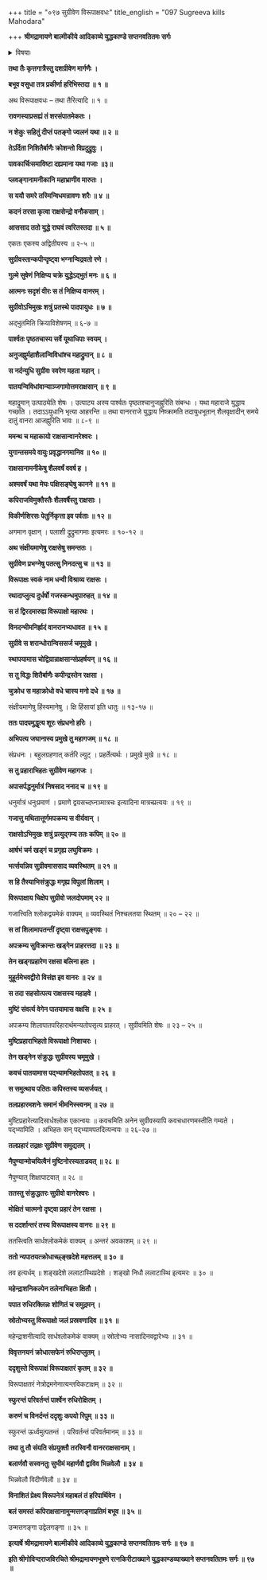 +++
title = "०९७ सुग्रीवेण विरूपाक्षवधः"
title_english = "097 Sugreeva kills Mahodara"

+++
**श्रीमद्रामायणे बाल्मीकीये आदिकाव्ये युद्धकाण्डे सप्तनवतितमः सर्गः**


<details><summary>विषयाः</summary>

सुग्रीवेण विरूपाक्षवधः ॥ १ ॥

</details>




**तथा तैः कृत्तगात्रैस्तु दशग्रीवेण मार्गणैः ।**

**बभूव वसुधा तत्र प्रकीर्णा हरिभिस्तदा ॥ १ ॥**

अथ विरूपाक्षवधः – तथा तैरित्यादि ॥ १ ॥

**रावणस्याप्रसह्यं तं शरसंपातमेकतः ।**

**न शेकुः सहितुं दीप्तं पतङ्गो ज्वलनं यथा ॥ २ ॥**

**तेऽर्दिता निशितैर्बाणैः क्रोशन्तो विप्रदुद्रुवुः ।**

**पावकार्चिःसमाविष्टा दह्यमाना यथा गजाः ॥३॥**

**प्लवङ्गानामनीकानि महाभ्राणीव मारुतः ।**

**स ययौ समरे तस्मिन्विधमन्रावणः शरैः ॥ ४ ॥**

**कदनं तरसा कृत्वा राक्षसेन्द्रो वनौकसाम् ।**

**आससाद ततो युद्धे राघवं त्वरितस्तदा ॥ ५ ॥**

एकतः एकस्य अद्वितीयस्य ॥ २-५ ॥



**सुग्रीवस्तान्कपीन्दृष्ट्वा भग्नान्विद्रवतो रणे ।**

**गुल्मे सुषेणं निक्षिप्य चक्रे युद्धेऽद्भुतं मनः ॥ ६ ॥**

**आत्मनः सदृशं वीरः स तं निक्षिप्य वानरम् ।**

**सुग्रीवोऽभिमुखः शत्रुं प्रतस्थे पादपायुधः ॥ ७ ॥**

अद्भुतमिति क्रियाविशेषणम् ॥ ६-७ ॥



**पार्श्वतः पृष्ठतचास्य सर्वे यूथाधिपाः स्वयम् ।**

**अनुजह्नुर्महाशैलान्विविधांश्च महाद्रुमान् ॥ ८ ॥**

**स नर्दन्युधि सुग्रीवः स्वरेण महता महान् ।**

**पातयन्विविधांवान्याञ्जगामोत्तमराक्षसान् ॥ ९ ॥**

महाद्रुमान् उत्पाठ्येति शेषः । उत्पाट्य अस्य पार्श्वतः पृष्ठतश्चानुजह्नुरिति संबन्धः । यथा महाराजे युद्धाय गच्छति । तदाऽऽयुधानि भृत्या आहरन्ति ॥ तथा वानरराजे युद्धाय निष्क्रामति तदायुधभूतान् शैलवृक्षादीन् समये दातुं वानरा आजह्नुरिति भावः ॥ ८-९ ॥



**ममन्थ च महाकायो राक्षसान्वानरेश्वरः ।**

**युगान्तसमये वायुः प्रवृद्धानगमानिव ॥ १० ॥**

**राक्षसानामनीकेषु शैलवर्षं ववर्ष ह ।**

**अश्मवर्षं यथा मेघः पक्षिसङ्घेषु कानने ॥ ११ ॥**

**कपिराजविमुक्तैस्तैः शैलवर्षैस्तु राक्षसाः ।**

**विकीर्णशिरसः पेतुर्निकृत्ता इव पर्वताः ॥ १२ ॥**

अगमान वृक्षान् । पलाशी द्रुद्रुमागमाः इत्यमरः ॥ १०-१२ ॥



**अथ संक्षीयमाणेषु राक्षसेषु समन्ततः ।**

**सुग्रीवेण प्रभग्नेषु पतत्सु निनदत्सु च ॥ १३ ॥**

**विरूपाक्षः स्वकं नाम धन्वी विश्राव्य राक्षसः ।**

**रथादाप्लुत्य दुर्धर्षो गजस्कन्धमुपारुहत् ॥ १४ ॥**

**स तं द्विरदमारुह्य विरूपाक्षो महारथः ।**

**विनदन्भीमनिर्ह्रादं वानरानभ्यधावत ॥ १५ ॥**

**सुग्रीवे स शरान्धोरान्विससर्ज चमूमुखे ।**

**स्थापयामास चोद्विग्रान्राक्षसान्संप्रहर्षयन् ॥ १६ ॥**

**स तु विद्धः शितैर्बाणैः कपीन्द्रस्तेन रक्षसा ।**

**चुक्रोध स महाक्रोधो वधे चास्य मनो दधे ॥ १७ ॥**

संक्षीयमाणेषु हिंस्यमानेषु । क्षि हिंसायां इति धातुः ॥ १३-१७ ॥



**ततः पादपमुद्धृत्य शूरः संप्रधनो हरिः ।**

**अभिपत्य जघानास्य प्रमुखे तु महागजम् ॥ १८ ॥**

संप्रधनः । बहुलग्रहणात् कर्तरि ल्युट् । प्रहर्तेत्यर्थः । प्रमुखे मुखे ॥ १८ ॥



**स तु प्रहाराभिहतः सुग्रीवेण महागजः ।**

**अपासर्पद्धनुर्मात्रं निषसाद ननाद च ॥ १९ ॥**

धनुर्मात्रं धनुःप्रमाणं । प्रमाणे द्वयसच्दघ्नञ्मात्रचः इत्यादिना मात्रच्प्रत्ययः ॥ १९ ॥



**गजात्तु मथितात्तूर्णमपक्रम्य स वीर्यवान् ।**

**राक्षसोऽभिमुखः शत्रुं प्रत्युद्गम्य ततः कपिम् ॥ २० ॥**

**आर्षभं चर्म खड्गं च प्रगृह्य लघुविक्रमः ।**

**भर्त्सयन्निव सुग्रीवमाससाद व्यवस्थितम् ॥ २१ ॥**

**स हि तैस्याभिसंक्रुद्धः मगृह्य विपुलां शिलाम् ।**

**विरूपाक्षाय चिक्षेप सुग्रीवो जलदोपमाम् २२ ॥**

गजात्त्विति श्लोकद्वयमेकं वाक्यम् ॥ व्यवस्थितं निश्चलतया स्थितम् ॥ २० – २२ ॥



**स तां शिलामापतन्तीं दृष्ट्वा राक्षसपुङ्गवः ।**

**अपक्रम्य सुविक्रान्तः खड्गेन प्राहरत्तदा ॥ २३ ॥**

**तेन खड्गप्रहारेण रक्षसा बलिना हतः ।**

**मुहूर्तमेभवद्वीरो विसंज्ञ इव वानरः ॥ २४ ॥**

**स तदा सहसोत्पत्य राक्षसस्य महाहवे ।**

**मुष्टिं संवर्त्य वेगेन पातयामास वक्षसि ॥ २५ ॥**

अपक्रम्य शिलापातपरिहारार्थमन्यतोपसृत्य प्राहरत् । सुग्रीवमिति शेषः ॥ २३ – २५ ॥



**मुष्टिप्रहाराभिहतो विरूपाक्षो निशाचरः ।**

**तेन खड्नेन संक्रुद्धः सुग्रीवस्य चमूमुखे ।**

**कवचं पातयामास पद्भ्यामभिहतोपतत् ॥ २६ ॥**

**स समुत्थाय पतितः कपिस्तस्य व्यसर्जयत् ।**

**तलप्रहारमशनेः समानं भीमनिस्स्वनम् ॥ २७ ॥**

मुष्टिप्रहारेत्यादिसार्धश्लोक एकान्वयः ॥ कवचमिति अनेन सुग्रीवस्यापि कवचधारणमस्तीति गम्यते । पद्भ्यामिति । अभिहतः सन् पद्भ्यामपतदित्यन्वयः ॥ २६-२७ ॥



**तलप्रहारं तद्रक्षः सुग्रीवेण समुद्यतम् ।**

**नैपुण्यान्मोचयित्वैनं मुष्टिनोरस्यताडयत् ॥ २८ ॥**

नैपुण्यात् शिक्षापाटवात् ॥ २८ ॥



**ततस्तु संक्रुद्धतरः सुग्रीवो वानरेश्वरः ।**

**मोक्षितं चात्मनो दृष्ट्वा प्रहारं तेन रक्षसा ।**

**स ददर्शान्तरं तस्य विरूपाक्षस्य वानरः ॥ २९ ॥**

ततस्त्विति सार्धश्लोकमेकं वाक्यम् ॥ अन्तरं अवकाशम् ॥ २९ ॥



**ततो न्यपातयत्क्रोधाच्छ्ङ्खदेशे महत्तलम् ॥ ३० ॥**

तव इत्यर्धम् ॥ शङ्खदेशे ललाटास्थिप्रदेशे । शङ्खो निधौ ललाटास्थि इत्यमरः ॥ ३० ॥



**महेन्द्राशनिकल्पेन तलेनाभिहतः क्षितौ ।**

**पपात रुधिरक्लिन्नः शोणितं च समुद्रमन् ।**

**स्रोतोभ्यस्तु विरूपाक्षो जलं प्रस्रवणादिव ॥ ३१ ॥**

महेन्द्राशनीत्यादि सार्धश्लोकमेकं वाक्यम् ॥ स्रोतोभ्यः नासादिनवद्वारेभ्यः ॥ ३१ ॥



**विवृत्तनयनं क्रोधात्सफेनं रुधिराप्लुतम् ।**

**ददृशुस्ते विरूपाक्षं विरूपाक्षतरं कृतम् ॥ ३२ ॥**

विरूपाक्षतरं नेत्रोद्रमनेनात्यन्तविकटाक्षम् ॥ ३२ ॥



**स्फुरन्तं परिवर्तन्तं पार्श्वेन रुधिरोक्षितम् ।**

**करुणं च विनर्दन्तं ददृशुः कपयो रिपुम् ॥ ३३ ॥**

स्फुरन्तं ऊर्ध्वमुत्पतन्तं । परिवर्तन्तं परिवर्तमानम् ॥ ३३ ॥



**तथा तु तौ संयति संप्रयुक्तौ तरस्विनौ वानरराक्षसानाम् ।**

**बलार्णवौ सस्वनतुः सुभीमं महार्णवौ द्वाविव भिन्नवेलौ ॥ ३४ ॥**

भिन्नवेलौ विदीर्णवेलौ ॥ ३४ ॥



**विनाशितं प्रेक्ष्य विरूपनेत्रं महाबलं तं हरिपार्थिवेन ।**

**बलं समस्तं कपिराक्षसानामुन्मत्तगङ्गाप्रतिमं बभूव ॥ ३५ ॥**

उन्मत्तगङ्गा उद्वेलगङ्गा ॥ ३५ ॥



**इत्यार्षे श्रीमद्रामायणे बाल्मीकीये आदिकाव्ये युद्धकाण्डे सप्तनवतितमः सर्गः ॥ ९७ ॥**

**इति श्रीगोविन्दराजविरचिते श्रीमद्रामायणभूषणे रत्नकिरीटाख्याने युद्धकाण्डव्याख्याने सप्तनवतितमः सर्गः ॥ ९७ ॥**
